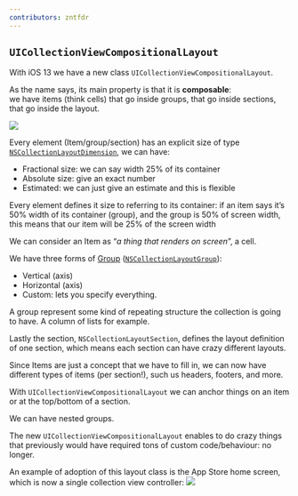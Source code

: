 ```yaml
---
contributors: zntfdr
---
```


## `UICollectionViewCompositionalLayout`

With iOS 13 we have a new class `UICollectionViewCompositionalLayout`.

As the name says, its main property is that it is **composable**:  
we have items (think cells) that go inside groups, that go inside sections, that go inside the layout.

![][chartImage]

Every element (Item/group/section) has an explicit size of type [`NSCollectionLayoutDimension`][dimensionDoc], we can have:

- Fractional size: we can say width 25% of its container
- Absolute size: give an exact number
- Estimated: we can just give an estimate and this is flexible

Every element defines it size to referring to its container: if an item says it’s 50% width of its container (group), and the group is 50% of screen width, this means that our item will be 25% of the screen width

We can consider an Item as “_a thing that renders on screen_”, a cell.

We have three forms of [Group][groupDoc] ([`NSCollectionLayoutGroup`][groupDoc]): 

- Vertical (axis)
- Horizontal (axis)
- Custom: lets you specify everything.

A group represent some kind of repeating structure the collection is going to have. 
A column of lists for example.

Lastly the section, `NSCollectionLayoutSection`, defines the layout definition of one section, which means each section can have crazy different layouts.

Since Items are just a concept that we have to fill in, we can now have different types of items (per section!), such us headers, footers, and more.

With `UICollectionViewCompositionalLayout` we can anchor things on an item or at the top/bottom of a section.

We can have nested groups.

The new `UICollectionViewCompositionalLayout` enables to do crazy things that previously would have required tons of custom code/behaviour: no longer.

An example of adoption of this layout class is the App Store home screen, which is now a single collection view controller:
![][appStoreImage]

[dimensionDoc]: https://developer.apple.com/documentation/uikit/nscollectionlayoutdimension
[groupDoc]: https://developer.apple.com/documentation/uikit/nscollectionlayoutgroup?language=objc

[chartImage]: ../../../images/notes/wwdc19/215/chart.png
[appStoreImage]: ../../../images/notes/wwdc19/215/appStore.png